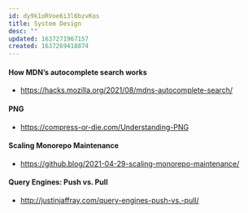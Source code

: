 ```yaml
---
id: dy9k1oRVoe6i3l6bzvKos
title: System Design
desc: ""
updated: 1637271967157
created: 1637269418874
---
```


#### How MDN’s autocomplete search works

- https://hacks.mozilla.org/2021/08/mdns-autocomplete-search/

#### PNG

- https://compress-or-die.com/Understanding-PNG

#### Scaling Monorepo Maintenance

- https://github.blog/2021-04-29-scaling-monorepo-maintenance/

#### Query Engines: Push vs. Pull

- http://justinjaffray.com/query-engines-push-vs.-pull/
